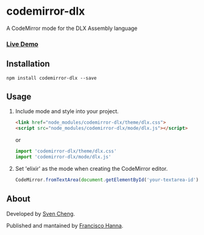 # codemirror-dlx
A CodeMirror mode for the DLX Assembly language

### [Live Demo](https://franciscohanna.me/codemirror-dlx/)

## Installation

```console
npm install codemirror-dlx --save
```

## Usage

1. Include mode and style into your project.

    ```html
    <link href="node_modules/codemirror-dlx/theme/dlx.css">
    <script src="node_modules/codemirror-dlx/mode/dlx.js"></script>
    ```

    or

    ```js
    import 'codemirror-dlx/theme/dlx.css'
    import 'codemirror-dlx/mode/dlx.js'
    ```

1. Set 'elixir' as the mode when creating the CodeMirror editor.

    ```js
    CodeMirror.fromTextArea(document.getElementById('your-textarea-id'), { mode: 'dlx' })
    ```

## About

Developed by [Sven Cheng](https://github.com/huesersohn).

Published and mantained by [Francisco Hanna](https://github.com/franciscohanna92).